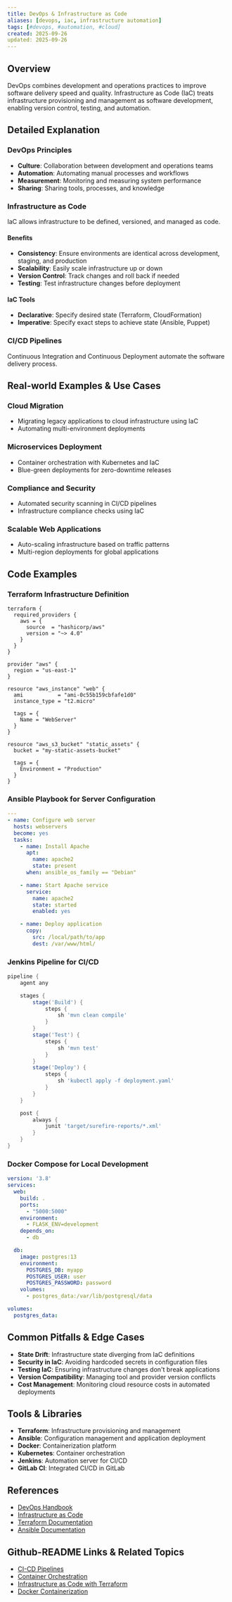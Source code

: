 ```yaml
---
title: DevOps & Infrastructure as Code
aliases: [devops, iac, infrastructure automation]
tags: [#devops, #automation, #cloud]
created: 2025-09-26
updated: 2025-09-26
---
```


## Overview

DevOps combines development and operations practices to improve software delivery speed and quality. Infrastructure as Code (IaC) treats infrastructure provisioning and management as software development, enabling version control, testing, and automation.

## Detailed Explanation

### DevOps Principles
- **Culture**: Collaboration between development and operations teams
- **Automation**: Automating manual processes and workflows
- **Measurement**: Monitoring and measuring system performance
- **Sharing**: Sharing tools, processes, and knowledge

### Infrastructure as Code
IaC allows infrastructure to be defined, versioned, and managed as code.

#### Benefits
- **Consistency**: Ensure environments are identical across development, staging, and production
- **Scalability**: Easily scale infrastructure up or down
- **Version Control**: Track changes and roll back if needed
- **Testing**: Test infrastructure changes before deployment

#### IaC Tools
- **Declarative**: Specify desired state (Terraform, CloudFormation)
- **Imperative**: Specify exact steps to achieve state (Ansible, Puppet)

### CI/CD Pipelines
Continuous Integration and Continuous Deployment automate the software delivery process.

## Real-world Examples & Use Cases

### Cloud Migration
- Migrating legacy applications to cloud infrastructure using IaC
- Automating multi-environment deployments

### Microservices Deployment
- Container orchestration with Kubernetes and IaC
- Blue-green deployments for zero-downtime releases

### Compliance and Security
- Automated security scanning in CI/CD pipelines
- Infrastructure compliance checks using IaC

### Scalable Web Applications
- Auto-scaling infrastructure based on traffic patterns
- Multi-region deployments for global applications

## Code Examples

### Terraform Infrastructure Definition

```hcl
terraform {
  required_providers {
    aws = {
      source  = "hashicorp/aws"
      version = "~> 4.0"
    }
  }
}

provider "aws" {
  region = "us-east-1"
}

resource "aws_instance" "web" {
  ami           = "ami-0c55b159cbfafe1d0"
  instance_type = "t2.micro"

  tags = {
    Name = "WebServer"
  }
}

resource "aws_s3_bucket" "static_assets" {
  bucket = "my-static-assets-bucket"

  tags = {
    Environment = "Production"
  }
}
```

### Ansible Playbook for Server Configuration

```yaml
---
- name: Configure web server
  hosts: webservers
  become: yes
  tasks:
    - name: Install Apache
      apt:
        name: apache2
        state: present
      when: ansible_os_family == "Debian"

    - name: Start Apache service
      service:
        name: apache2
        state: started
        enabled: yes

    - name: Deploy application
      copy:
        src: /local/path/to/app
        dest: /var/www/html/
```

### Jenkins Pipeline for CI/CD

```groovy
pipeline {
    agent any

    stages {
        stage('Build') {
            steps {
                sh 'mvn clean compile'
            }
        }
        stage('Test') {
            steps {
                sh 'mvn test'
            }
        }
        stage('Deploy') {
            steps {
                sh 'kubectl apply -f deployment.yaml'
            }
        }
    }

    post {
        always {
            junit 'target/surefire-reports/*.xml'
        }
    }
}
```

### Docker Compose for Local Development

```yaml
version: '3.8'
services:
  web:
    build: .
    ports:
      - "5000:5000"
    environment:
      - FLASK_ENV=development
    depends_on:
      - db

  db:
    image: postgres:13
    environment:
      POSTGRES_DB: myapp
      POSTGRES_USER: user
      POSTGRES_PASSWORD: password
    volumes:
      - postgres_data:/var/lib/postgresql/data

volumes:
  postgres_data:
```

## Common Pitfalls & Edge Cases

- **State Drift**: Infrastructure state diverging from IaC definitions
- **Security in IaC**: Avoiding hardcoded secrets in configuration files
- **Testing IaC**: Ensuring infrastructure changes don't break applications
- **Version Compatibility**: Managing tool and provider version conflicts
- **Cost Management**: Monitoring cloud resource costs in automated deployments

## Tools & Libraries

- **Terraform**: Infrastructure provisioning and management
- **Ansible**: Configuration management and application deployment
- **Docker**: Containerization platform
- **Kubernetes**: Container orchestration
- **Jenkins**: Automation server for CI/CD
- **GitLab CI**: Integrated CI/CD in GitLab

## References

- [DevOps Handbook](https://itrevolution.com/book/devops-handbook/)
- [Infrastructure as Code](https://martinfowler.com/bliki/InfrastructureAsCode.html)
- [Terraform Documentation](https://www.terraform.io/docs)
- [Ansible Documentation](https://docs.ansible.com/)

## Github-README Links & Related Topics

- [CI-CD Pipelines](../ci-cd-pipelines/README.md)
- [Container Orchestration](../container-orchestration/README.md)
- [Infrastructure as Code with Terraform](../infrastructure-as-code-with-terraform/README.md)
- [Docker Containerization](../docker-containerization/README.md)
